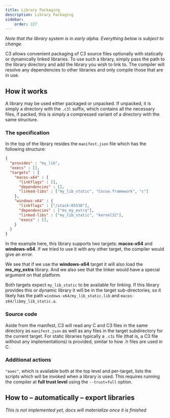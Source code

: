 ```yaml
---
title: Library Packaging
description: Library Packaging
sidebar:
    order: 227
---
```


*Note that the library system is in early alpha. Everything below is subject to change.*

C3 allows convenient packaging of C3 source files optionally with  statically or dynamically linked libraries.
To use such a library, simply pass the path to the library directory and add the library you wish to link to.
The compiler will resolve any dependencies to other libraries and only compile those that are in use.

## How it works

A library may be used either packaged or unpacked. If unpacked, it is simply a directory with the `.c3l`
suffix, which contains all the necessary files, if packed, this is simply a compressed variant of 
a directory with the same structure.

### The specification

In the top of the library resides the `manifest.json` file which has the following structure:

```json
{
  "provides" : "my_lib",
  "execs" : [],
  "targets" : {
    "macos-x64" : {
      "linkflags" : [],
      "dependencies" : [],
      "linked-libs" : ["my_lib_static", "Cocoa.framework", "c"]
    },
    "windows-x64" : {
      "linkflags" : ["/stack:65536"],
      "dependencies" : ["ms_my_extra"],
      "linked-libs" : ["my_lib_static", "kernel32"],
      "execs" : [],
    }
  }
}
```

In the example here, this library supports two targets: **macos-x64** and **windows-x64**. If 
we tried to use it with any other target, the compiler would give an error.

We see that if we use the **windows-x64** target it will also load the **ms_my_extra** library. And
we also see that the linker would have a special argument on that platform.

Both targets expect `my_lib_static` to be available for linking. If this library provides this
or dynamic library it will be in the target sub-directories, so it likely has the path 
`windows-x64/my_lib_static.lib` and `macos-z64/libmy_lib_static.a`.

### Source code

Aside from the manifest, C3 will read any C and C3 files in the same directory as `manifest.json`
as well as any files in the target subdirectory for the current target. For static libraries
typically a `.c3i` file (that is, a C3 file without any implementations) is provided, similar to
how .h files are used in C.

### Additional actions

`"exec"`, which is available both at the top level and per-target, lists the scripts which will be
invoked when a library is used. This requires running the compiler at **full trust level** using the 
`--trust=full` option.

## How to – automatically – export libraries

*This is not implemented yet, docs will materialize once it is finished*

